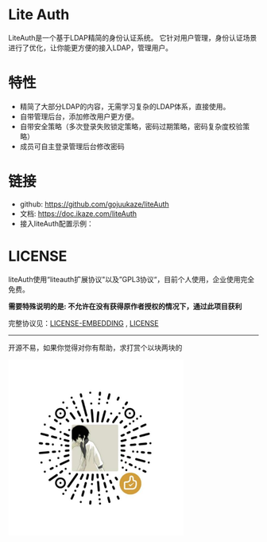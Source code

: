# Lite Auth
LiteAuth是一个基于LDAP精简的身份认证系统。
它针对用户管理，身份认证场景进行了优化，让你能更方便的接入LDAP，管理用户。

# 特性

* 精简了大部分LDAP的内容，无需学习复杂的LDAP体系，直接使用。
* 自带管理后台，添加修改用户更方便。
* 自带安全策略（多次登录失败锁定策略，密码过期策略，密码复杂度校验策略）
* 成员可自主登录管理后台修改密码

# 链接

* github: https://github.com/gojuukaze/liteAuth
* 文档: https://doc.ikaze.com/liteAuth
* 接入liteAuth配置示例： 

# LICENSE

liteAuth使用“liteauth扩展协议"以及”GPL3协议“，目前个人使用，企业使用完全免费。  

**需要特殊说明的是: 不允许在没有获得原作者授权的情况下，通过此项目获利**

完整协议见：[LICENSE-EMBEDDING](LICENSE-EMBEDDING) , [LICENSE](LICENSE)

------------

开源不易，如果你觉得对你有帮助，求打赏个以块两块的

<img src="shang.jpg" width="70%"/>
